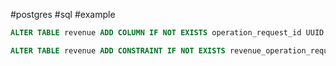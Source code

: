 #postgres #sql #example
```sql
ALTER TABLE revenue ADD COLUMN IF NOT EXISTS operation_request_id UUID DEFAULT NULL;
```
```sql
ALTER TABLE revenue ADD CONSTRAINT IF NOT EXISTS revenue_operation_request_fkey FOREIGN KEY (operation_request_id) REFERENCES operationrequest;
```